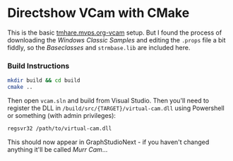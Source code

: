 # Directshow VCam with CMake

This is the basic [tmhare.mvps.org-vcam](https://github.com/roman380/tmhare.mvps.org-vcam) setup. But I found the process of downloading the _Windows Classic Samples_ and editing the `.props` file a bit fiddly, so the _Baseclasses_ and `strmbase.lib` are included here.

### Build Instructions

```bash
mkdir build && cd build
cmake ..
```

Then open `vcam.sln` and build from Visual Studio. Then you'll need to register the DLL in `/build/src/{TARGET}/virtual-cam.dll` using Powershell or something (with admin privileges):

```bash
regsvr32 /path/to/virtual-cam.dll
```

This should now appear in GraphStudioNext - if you haven't changed anything it'll be called _Murr Cam_...
